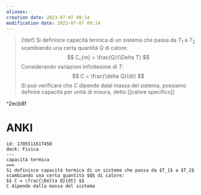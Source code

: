 ```yaml
---
aliases: 
creation date: 2023-07-07 09:14
modification date: 2023-07-07 09:14
---
```


>[!def]
>Si definisce capacità termica di un sistema che passa da $T_{1}$ a $T_{2}$ scambiando una certa quantità $Q$ di calore:
>$$ C_{m} = \frac{Q}{\Delta T} $$
>Considerando variazioni infinitesime di $T$:
>$$ C = \frac{\delta Q}{dt}  $$
>Si può verificare che $C$ dipende dalal massa del sistema, possiamo definire capacità per unità di misura, detto [[calore specifico]]

^2ecb8f

# ANKI

```anki
id: 1705511617450
deck: Fisica
---
capacità termica
===
Si definisce capacità termica di un sistema che passa da $T_1$ a $T_2$ scambiando una certa quantità $Q$ di calore:
$$ C = \frac{\Delta Q}{dt} $$
C dipende dalla massa del sistema
```

